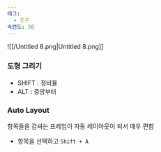 ```yaml
---
태그:
  - 도구
숙련도: 50
---
```

![[/Untitled 8.png|Untitled 8.png]]

  

### 도형 그리기

- SHIFT : 정비율
- ALT : 중앙부터

  

### Auto Layout

항목들을 감싸는 프레임이 자동 레이아웃이 되서 매우 편함

- 항목을 선택하고 `Shift + A`